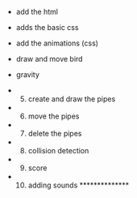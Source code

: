 - add the html
- adds the basic css
- add the animations (css)
- draw and move bird
- gravity
- 5. create and draw the pipes
- 6. move the pipes
- 7. delete the pipes 
- 8. collision detection 
- 9. score 

- 10. adding sounds **************